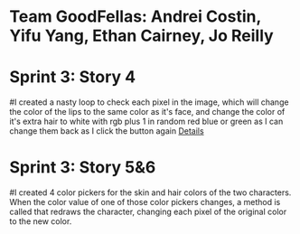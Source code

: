 # Team GoodFellas: Andrei Costin, Yifu Yang, Ethan Cairney, Jo Reilly

# Sprint 3: Story 4
#I created a nasty loop to check each pixel in the image, which will change the color of the lips to the same color as it's face, and change the color of it's extra hair to white with rgb plus 1 in random red blue or green as I can change them back as I click the button again
[Details](Screenshots/Sprint3)

# Sprint 3: Story 5&6
#I created 4 color pickers for the skin and hair colors of the two characters. When the color value of one of those color pickers changes, a method is called that redraws the character, changing each pixel of the original color to the new color.
